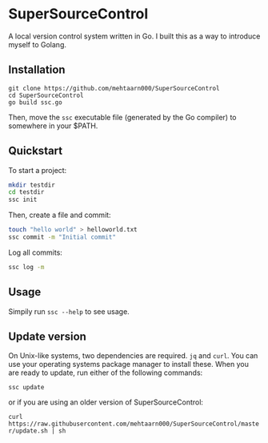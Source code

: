 # SuperSourceControl
A local version control system written in Go. I built this as a way to introduce myself to Golang.

## Installation
```
git clone https://github.com/mehtaarn000/SuperSourceControl
cd SuperSourceControl
go build ssc.go
```
Then, move the `ssc` executable file (generated by the Go compiler) to somewhere in your $PATH.

## Quickstart
To start a project:
```sh
mkdir testdir
cd testdir
ssc init
```

Then, create a file and commit:
```sh
touch "hello world" > helloworld.txt
ssc commit -m "Initial commit"
```

Log all commits:
```sh
ssc log -m
```

## Usage
Simpily run `ssc --help` to see usage.

## Update version
On Unix-like systems, two dependencies are required. `jq` and `curl`. You can use your operating systems package manager to install these.
When you are ready to update, run either of the following commands:

`ssc update`

or if you are using an older version of SuperSourceControl:

`curl https://raw.githubusercontent.com/mehtaarn000/SuperSourceControl/master/update.sh | sh`
